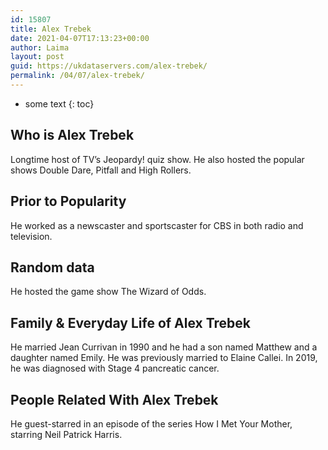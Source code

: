 ```yaml
---
id: 15807
title: Alex Trebek
date: 2021-04-07T17:13:23+00:00
author: Laima
layout: post
guid: https://ukdataservers.com/alex-trebek/
permalink: /04/07/alex-trebek/
---
```


* some text
{: toc}


## Who is Alex Trebek
                  
                  
                  
Longtime host of TV&#8217;s Jeopardy! quiz show. He also hosted the popular shows Double Dare, Pitfall and High Rollers.
                  
              
            
              
            
                
                
                
## Prior to Popularity
                  
                  
                  
He worked as a newscaster and sportscaster for CBS in both radio and television.
                  
              
            
              
            
                
                
                
## Random data
                  
                  
                  
He hosted the game show The Wizard of Odds.
                  
              
            
              
            
                
                
                
## Family & Everyday Life of Alex Trebek
                  
                  
                  
He married Jean Currivan in 1990 and he had a son named Matthew and a daughter named Emily. He was previously married to Elaine Callei. In 2019, he was diagnosed with Stage 4 pancreatic cancer.
                  
              
            
              
            
                
                
                
## People Related With Alex Trebek
                  
                  
                  
He guest-starred in an episode of the series How I Met Your Mother, starring Neil Patrick Harris.
                  
              
            
              
            
                
              
            
              
              
            
            
              
            
          
          
          